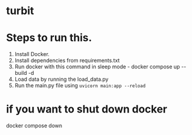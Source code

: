 # turbit

# Steps to run this.
1. Install Docker.
2. Install dependencies from requirements.txt
3. Run docker with this command in sleep mode - docker compose up --build -d
4. Load data by running the load_data.py
5. Run the main.py file using `uvicorn main:app --reload`


# if you want to shut down docker
docker compose down
